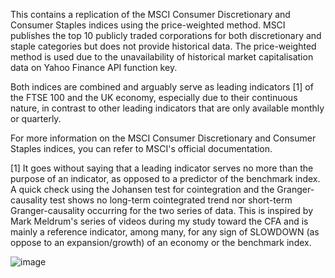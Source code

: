 This contains a replication of the MSCI Consumer Discretionary and Consumer Staples indices using the price-weighted method. MSCI publishes the top 10 publicly traded corporations for both discretionary and staple categories but does not provide historical data. The price-weighted method is used due to the unavailability of historical market capitalisation data on Yahoo Finance API function key.

Both indices are combined and arguably serve as leading indicators [1] of the FTSE 100 and the UK economy, especially due to their continuous nature, in contrast to other leading indicators that are only available monthly or quarterly.

For more information on the MSCI Consumer Discretionary and Consumer Staples indices, you can refer to MSCI's official documentation. 

[1] It goes without saying that a leading indicator serves no more than the purpose of an indicator, as opposed to a predictor of the benchmark index. A quick check using the Johansen test for cointegration and the Granger-causality test shows no long-term cointegrated trend nor short-term Granger-causality occurring for the two series of data. This is inspired by Mark Meldrum's series of videos during my study toward the CFA and is mainly a reference indicator, among many, for any sign of SLOWDOWN (as oppose to an expansion/growth) of an economy or the benchmark index.

![image](https://github.com/user-attachments/assets/6ffc7141-f21c-4bc7-a25b-d48ba296b938)





